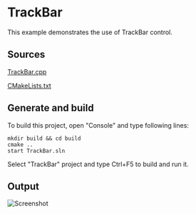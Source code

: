 # TrackBar

This example demonstrates the use of TrackBar control.

## Sources

[TrackBar.cpp](TrackBar.cpp)

[CMakeLists.txt](CMakeLists.txt)

## Generate and build

To build this project, open "Console" and type following lines:

``` shell
mkdir build && cd build
cmake .. 
start TrackBar.sln
```

Select "TrackBar" project and type Ctrl+F5 to build and run it.

## Output

![Screenshot](../../../docs/Pictures/TrackBar.png)
